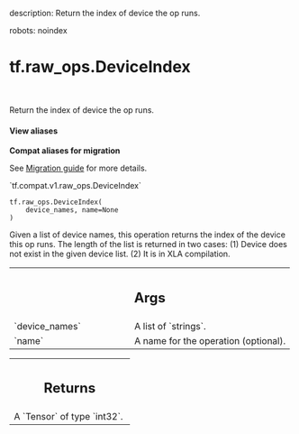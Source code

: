 description: Return the index of device the op runs.

robots: noindex

# tf.raw_ops.DeviceIndex

<!-- Insert buttons and diff -->

<table class="tfo-notebook-buttons tfo-api nocontent" align="left">

</table>



Return the index of device the op runs.

<section class="expandable">
  <h4 class="showalways">View aliases</h4>
  <p>
<b>Compat aliases for migration</b>
<p>See
<a href="https://www.tensorflow.org/guide/migrate">Migration guide</a> for
more details.</p>
<p>`tf.compat.v1.raw_ops.DeviceIndex`</p>
</p>
</section>

<pre class="devsite-click-to-copy prettyprint lang-py tfo-signature-link">
<code>tf.raw_ops.DeviceIndex(
    device_names, name=None
)
</code></pre>



<!-- Placeholder for "Used in" -->

Given a list of device names, this operation returns the index of the device
this op runs. The length of the list is returned in two cases:
(1) Device does not exist in the given device list.
(2) It is in XLA compilation.

<!-- Tabular view -->
 <table class="responsive fixed orange">
<colgroup><col width="214px"><col></colgroup>
<tr><th colspan="2"><h2 class="add-link">Args</h2></th></tr>

<tr>
<td>
`device_names`
</td>
<td>
A list of `strings`.
</td>
</tr><tr>
<td>
`name`
</td>
<td>
A name for the operation (optional).
</td>
</tr>
</table>



<!-- Tabular view -->
 <table class="responsive fixed orange">
<colgroup><col width="214px"><col></colgroup>
<tr><th colspan="2"><h2 class="add-link">Returns</h2></th></tr>
<tr class="alt">
<td colspan="2">
A `Tensor` of type `int32`.
</td>
</tr>

</table>

